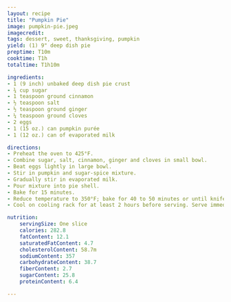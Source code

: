 ```yaml
---
layout: recipe
title: "Pumpkin Pie"
image: pumpkin-pie.jpeg
imagecredit:
tags: dessert, sweet, thanksgiving, pumpkin
yield: (1) 9" deep dish pie
preptime: T10m
cooktime: T1h
totaltime: T1h10m

ingredients:
- 1 (9 inch) unbaked deep dish pie crust
- ¾ cup sugar
- 1 teaspoon ground cinnamon
- ½ teaspoon salt
- ½ teaspoon ground ginger
- ¼ teaspoon ground cloves
- 2 eggs
- 1 (15 oz.) can pumpkin purée
- 1 (12 oz.) can of evaporated milk

directions:
- Preheat the oven to 425°F.
- Combine sugar, salt, cinnamon, ginger and cloves in small bowl.
- Beat eggs lightly in large bowl.
- Stir in pumpkin and sugar-spice mixture.
- Gradually stir in evaporated milk.
- Pour mixture into pie shell.
- Bake for 15 minutes.
- Reduce temperature to 350°F; bake for 40 to 50 minutes or until knife inserted near center comes out clean.
- Cool on cooling rack for at least 2 hours before serving. Serve immediately or refrigerate. (Do not freeze as this will cause the crust to separate from the filling.)

nutrition:
    servingSize: One slice
    calories: 282.8
    fatContent: 12.1
    saturatedFatContent: 4.7
    cholesterolContent: 58.7m
    sodiumContent: 357
    carbohydrateContent: 38.7
    fiberContent: 2.7
    sugarContent: 25.8
    proteinContent: 6.4

---
```

